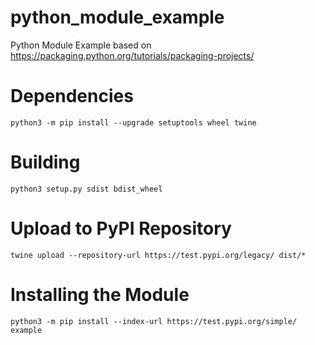 # python_module_example
Python Module Example based on https://packaging.python.org/tutorials/packaging-projects/

# Dependencies
```
python3 -m pip install --upgrade setuptools wheel twine
```

# Building
```
python3 setup.py sdist bdist_wheel
```

# Upload to PyPI Repository
```
twine upload --repository-url https://test.pypi.org/legacy/ dist/*
```

# Installing the Module
```
python3 -m pip install --index-url https://test.pypi.org/simple/ example
```

